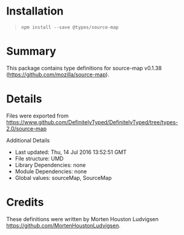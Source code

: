 # Installation
> `npm install --save @types/source-map`

# Summary
This package contains type definitions for source-map v0.1.38 (https://github.com/mozilla/source-map).

# Details
Files were exported from https://www.github.com/DefinitelyTyped/DefinitelyTyped/tree/types-2.0/source-map

Additional Details
 * Last updated: Thu, 14 Jul 2016 13:52:51 GMT
 * File structure: UMD
 * Library Dependencies: none
 * Module Dependencies: none
 * Global values: sourceMap, SourceMap

# Credits
These definitions were written by Morten Houston Ludvigsen <https://github.com/MortenHoustonLudvigsen>.
